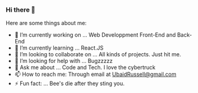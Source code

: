 ### Hi there 👋


Here are some things about me:

- 🔭 I’m currently working on ... Web Developpment Front-End and Back-End 
- 🌱 I’m currently learning ... React.JS
- 👯 I’m looking to collaborate on ... All kinds of projects. Just hit me.
- 🤔 I’m looking for help with ... Bugzzzzz
- 💬 Ask me about ... Code and Tech. I love the cybertruck
- 📫 How to reach me: Through email at UbaidRussell@gmail.com
- ⚡ Fun fact: ... Bee's die after they sting you.


